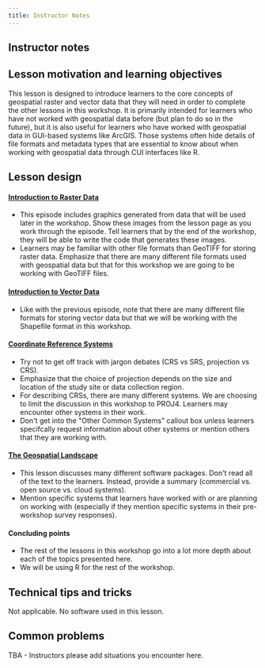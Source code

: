 ```yaml
---
title: Instructor Notes
---
```




## Instructor notes

## Lesson motivation and learning objectives

This lesson is designed to introduce learners to the core concepts of geospatial
raster and vector data that they will need in order to complete the other lessons
in this workshop. It is primarily intended for learners who have not worked
with geospatial data before (but plan to do so in the future), but it is also
useful for learners who have worked with geospatial data in GUI-based systems
like ArcGIS. Those systems often hide details of file formats and metadata types
that are essential to know about when working with geospatial data through CUI
interfaces like R.

## Lesson design

#### [Introduction to Raster Data](../episodes/01-intro-raster-data.Rmd)

- This episode includes graphics generated from data that will be used later
  in the workshop. Show these images from the lesson page as you work through the
  episode. Tell learners that by the end of the workshop, they will be able to write
  the code that generates these images.
- Learners may be familiar with other file formats than GeoTIFF for storing raster
  data. Emphasize that there are many different file formats used with geospatial data
  but that for this workshop we are going to be working with GeoTIFF files.

#### [Introduction to Vector Data](../episodes/02-intro-vector-data.Rmd)

- Like with the previous episode, note that there are many different file formats
  for storing vector data but that we will be working with the Shapefile format
  in this workshop.

#### [Coordinate Reference Systems](../episodes/03-crs.Rmd)

- Try not to get off track with jargon debates (CRS vs SRS, projection vs CRS).
- Emphasize that the choice of projection depends on the size and location of the study site or data collection region.
- For describing CRSs, there are many different systems. We are choosing to limit
  the discussion in this workshop to PROJ4. Learners may encounter other systems in
  their work.
- Don't get into the "Other Common Systems" callout box unless learners specifcally request information about other systems or mention others that they are working with.

#### [The Geospatial Landscape](../episodes/04-geo-landscape.Rmd)

- This lesson discusses many different software packages. Don't read all of
  the text to the learners. Instead, provide a summary (commercial vs. open source vs. cloud systems).
- Mention specific systems that learners have worked with or are planning on working with (especially if they mention specific systems in their pre-workshop survey responses).

#### Concluding points

- The rest of the lessons in this workshop go into a lot more depth about
  each of the topics presented here.
- We will be using R for the rest of the workshop.

## Technical tips and tricks

Not applicable. No software used in this lesson.

## Common problems

TBA - Instructors please add situations you encounter here.




